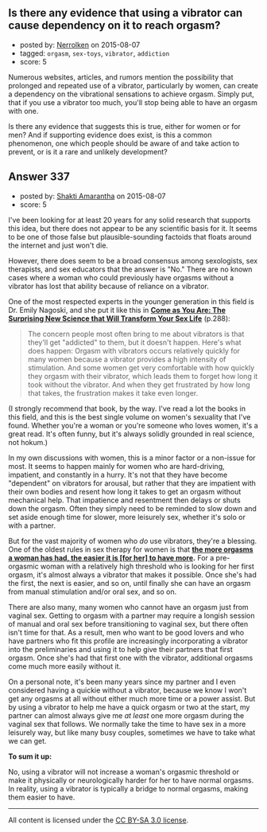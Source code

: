 ## Is there any evidence that using a vibrator can cause dependency on it to reach orgasm?

- posted by: [Nerrolken](https://stackexchange.com/users/1518241/nerrolken) on 2015-08-07
- tagged: `orgasm`, `sex-toys`, `vibrator`, `addiction`
- score: 5

Numerous websites, articles, and rumors mention the possibility that prolonged and repeated use of a vibrator, particularly by women, can create a dependency on the vibrational sensations to achieve orgasm.  Simply put, that if you use a vibrator too much, you'll stop being able to have an orgasm with one.

Is there any evidence that suggests this is true, either for women or for men?  And if supporting evidence does exist, is this a common phenomenon, one which people should be aware of and take action to prevent, or is it a rare and unlikely development?


## Answer 337

- posted by: [Shakti Amarantha](https://stackexchange.com/users/6557352/shakti-amarantha) on 2015-08-07
- score: 5

<p>I've been looking for at least 20 years for any solid research that supports this idea, but there does not appear to be any scientific basis for it. It seems to be one of those false but plausible-sounding factoids that floats around the internet and just won't die. </p>

<p>However, there does seem to be a broad consensus among sexologists, sex therapists, and sex educators that the answer is "No."  There are no known cases where a woman who could previously have orgasms without a vibrator has lost that ability because of reliance on a vibrator.</p>

<p>One of the most respected experts in the younger generation in this field is Dr. Emily Nagoski, and she put it like this in <strong><a href="http://rads.stackoverflow.com/amzn/click/1476762090" rel="nofollow">Come as You Are: The Surprising New Science that Will Transform Your Sex Life</a></strong> (p.288):</p>

<blockquote>
  <p>The concern people most often bring to me about vibrators is that
  they'll get "addicted" to them, but it doesn't happen.  Here's what
  does happen: Orgasm with vibrators occurs relatively quickly for many
  women because a vibrator provides a high intensity of stimulation. 
  And some women get very comfortable with how quickly they orgasm with
  their vibrator, which leads them to forget how long it took without
  the vibrator. And when they get frustrated by how long that takes, the
  frustration makes it take even longer.</p>
</blockquote>

<p>(I strongly recommend that book, by the way.  I've read a lot the books in this field, and this is the best single volume on women's sexuality that I've found.  Whether you're a woman or you're someone who loves women, it's a great read.  It's often funny, but it's always solidly grounded in real science, not hokum.)</p>

<p>In my own discussions with women, this is a minor factor or a non-issue for most.  It seems to happen mainly for women who are hard-driving, impatient, and constantly in a hurry.  It's not that they have become "dependent" on vibrators for arousal, but rather that they are impatient with their own bodies and resent how long it takes to get an orgasm without mechanical help. That impatience and resentment then delays or shuts down the orgasm.  Often they simply need to be reminded to slow down and set aside enough time for slower, more leisurely sex, whether it's solo or with a partner.</p>

<p>But for the vast majority of women who <em>do</em> use vibrators, they're a blessing.  One of the oldest rules in sex therapy for women is that <strong><a href="http://rads.stackoverflow.com/amzn/click/0130727113" rel="nofollow">the more orgasms a woman has had, the easier it is [for her] to have more</a>.</strong> For a pre-orgasmic woman with a relatively high threshold who is looking for her first orgasm, it's almost always a vibrator that makes it possible. Once she's had the first, the next is easier, and so on, until finally she can have an orgasm from manual stimulation and/or oral sex, and so on.</p>

<p>There are also many, many women who cannot have an orgasm just from vaginal sex.  Getting to orgasm with a partner may require a longish session of manual and oral sex before transitioning to vaginal sex, but there often isn't time for that.  As a result, men who want to be good lovers and who have partners who fit this profile are increasingly incorporating a vibrator into the preliminaries and using it to help give their partners that first orgasm.  Once she's had that first one with the vibrator, additional orgasms come much more easily without it.</p>

<p>On a personal note, it's been many years since my partner and I even considered having a quickie without a vibrator, because we know I won't get any orgasms at all without either much more time or a power assist.  But by using a vibrator to help me have a quick orgasm or two at the start, my partner can almost always give me <em>at least</em> one more orgasm during the vaginal sex that follows.  We normally take the time to have sex in a more leisurely way, but like many busy couples, sometimes we have to take what we can get.</p>

<p><strong>To sum it up:</strong>  </p>

<p>No, using a vibrator will not increase a woman's orgasmic threshold or make it physically or neurologically harder for her to have normal orgasms.  In reality, using a vibrator is typically a bridge to normal orgasms, making them easier to have.</p>




---

All content is licensed under the [CC BY-SA 3.0 license](https://creativecommons.org/licenses/by-sa/3.0/).
